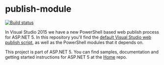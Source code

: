 publish-module
==============

[![Build status](https://ci.appveyor.com/api/projects/status/6svdkhdj34u58kj5?svg=true)](https://ci.appveyor.com/project/aspnetci/vsweb-publish)

In Visual Studio 2015 we have a new PowerShell based web publish process for ASP.NET 5. In this repository you'll find the [default Visual Studio web publish script](https://github.com/aspnet/vsweb-publish/blob/master/samples/default-publish.ps1), as well as the PowerShell modules that it depends on.





This project is part of ASP.NET 5. You can find samples, documentation and getting started instructions for ASP.NET 5 at the [Home](https://www.github.com/aspnet/home) repo.
